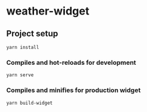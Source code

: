 # weather-widget

## Project setup

```
yarn install
```

### Compiles and hot-reloads for development

```
yarn serve
```

### Compiles and minifies for production widget

```
yarn build-widget
```

